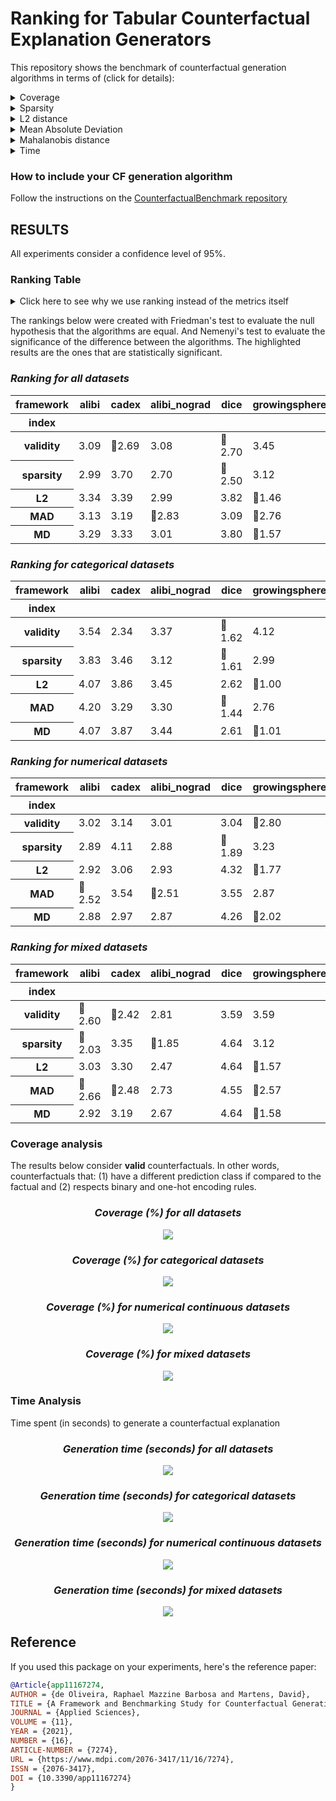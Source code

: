 # Ranking for Tabular Counterfactual Explanation Generators

This repository shows the benchmark of counterfactual generation algorithms in terms of (click for details):

<details>
  <summary>Coverage</summary>

    how many factuals are converted to counterfactuals?

</details>

<details>
  <summary>Sparsity</summary>

    how many features are unchanged?

</details>

<details>
  <summary>L2 distance</summary>

    how far are the counterfactuals from the factual data?

</details>

<details>
  <summary>Mean Absolute Deviation</summary>

    how different are the counterfactuals from the factual data considering feature variations?

</details>

<details>
  <summary>Mahalanobis distance</summary>

    how different are the counterfactuals from the factual data considering the data distribution?

</details>

<details>
  <summary>Time</summary>

    how long does it take to generate a counterfactual?

</details>

### How to include your CF generation algorithm
Follow the instructions on the [CounterfactualBenchmark repository](https://github.com/ADMAntwerp/CounterfactualBenchmark)

## RESULTS

All experiments consider a confidence level of 95%.

### Ranking Table
<details>
  <summary>Click here to see why we use ranking instead of the metrics itself</summary>

Most metrics cannot be directly compared as each algorithm has a different coverage. For example, if one algorithm 
only creates a single counterfactual and has a sparsity of 90%, we cannot say it is better than another algorithm 
that creates 1 000 counterfactuals and with sparsity of 88%. Therefore, the ranking consider these cases, giving a
better picture of the algorithms' performance.

</details>

The rankings below were created with Friedman's test to evaluate the null hypothesis that the algorithms are equal.
And Nemenyi's test to evaluate the significance of the difference between the algorithms.
The highlighted results are the ones that are statistically significant.

<div style="font-style: italic;" markdown="1">

### Ranking for all datasets

</div>


<table id="T_5f348">
  <thead>
    <tr>
      <th class="index_name level0" >framework</th>
      <th id="T_5f348_level0_col0" class="col_heading level0 col0" >alibi</th>
      <th id="T_5f348_level0_col1" class="col_heading level0 col1" >cadex</th>
      <th id="T_5f348_level0_col2" class="col_heading level0 col2" >alibi_nograd</th>
      <th id="T_5f348_level0_col3" class="col_heading level0 col3" >dice</th>
      <th id="T_5f348_level0_col4" class="col_heading level0 col4" >growingspheres</th>
      <th id="T_5f348_level0_col5" class="col_heading level0 col5" >N</th>
    </tr>
    <tr>
      <th class="index_name level0" >index</th>
      <th class="blank col0" >&nbsp;</th>
      <th class="blank col1" >&nbsp;</th>
      <th class="blank col2" >&nbsp;</th>
      <th class="blank col3" >&nbsp;</th>
      <th class="blank col4" >&nbsp;</th>
      <th class="blank col5" >&nbsp;</th>
    </tr>
  </thead>
  <tbody>
    <tr>
      <th id="T_5f348_level0_row0" class="row_heading level0 row0" >validity</th>
      <td id="T_5f348_row0_col0" class="data row0 col0" >3.09</td>
      <td id="T_5f348_row0_col1" class="data row0 col1" >🥇2.69</td>
      <td id="T_5f348_row0_col2" class="data row0 col2" >3.08</td>
      <td id="T_5f348_row0_col3" class="data row0 col3" >🥇2.70</td>
      <td id="T_5f348_row0_col4" class="data row0 col4" >3.45</td>
      <td id="T_5f348_row0_col5" class="data row0 col5" >3925</td>
    </tr>
    <tr>
      <th id="T_5f348_level0_row1" class="row_heading level0 row1" >sparsity</th>
      <td id="T_5f348_row1_col0" class="data row1 col0" >2.99</td>
      <td id="T_5f348_row1_col1" class="data row1 col1" >3.70</td>
      <td id="T_5f348_row1_col2" class="data row1 col2" >2.70</td>
      <td id="T_5f348_row1_col3" class="data row1 col3" >🥇2.50</td>
      <td id="T_5f348_row1_col4" class="data row1 col4" >3.12</td>
      <td id="T_5f348_row1_col5" class="data row1 col5" >3925</td>
    </tr>
    <tr>
      <th id="T_5f348_level0_row2" class="row_heading level0 row2" >L2</th>
      <td id="T_5f348_row2_col0" class="data row2 col0" >3.34</td>
      <td id="T_5f348_row2_col1" class="data row2 col1" >3.39</td>
      <td id="T_5f348_row2_col2" class="data row2 col2" >2.99</td>
      <td id="T_5f348_row2_col3" class="data row2 col3" >3.82</td>
      <td id="T_5f348_row2_col4" class="data row2 col4" >🥇1.46</td>
      <td id="T_5f348_row2_col5" class="data row2 col5" >3925</td>
    </tr>
    <tr>
      <th id="T_5f348_level0_row3" class="row_heading level0 row3" >MAD</th>
      <td id="T_5f348_row3_col0" class="data row3 col0" >3.13</td>
      <td id="T_5f348_row3_col1" class="data row3 col1" >3.19</td>
      <td id="T_5f348_row3_col2" class="data row3 col2" >🥇2.83</td>
      <td id="T_5f348_row3_col3" class="data row3 col3" >3.09</td>
      <td id="T_5f348_row3_col4" class="data row3 col4" >🥇2.76</td>
      <td id="T_5f348_row3_col5" class="data row3 col5" >3925</td>
    </tr>
    <tr>
      <th id="T_5f348_level0_row4" class="row_heading level0 row4" >MD</th>
      <td id="T_5f348_row4_col0" class="data row4 col0" >3.29</td>
      <td id="T_5f348_row4_col1" class="data row4 col1" >3.33</td>
      <td id="T_5f348_row4_col2" class="data row4 col2" >3.01</td>
      <td id="T_5f348_row4_col3" class="data row4 col3" >3.80</td>
      <td id="T_5f348_row4_col4" class="data row4 col4" >🥇1.57</td>
      <td id="T_5f348_row4_col5" class="data row4 col5" >3925</td>
    </tr>
  </tbody>
</table>


<div style="font-style: italic;" markdown="1">

### Ranking for categorical datasets

</div>


<table id="T_2a264">
  <thead>
    <tr>
      <th class="index_name level0" >framework</th>
      <th id="T_2a264_level0_col0" class="col_heading level0 col0" >alibi</th>
      <th id="T_2a264_level0_col1" class="col_heading level0 col1" >cadex</th>
      <th id="T_2a264_level0_col2" class="col_heading level0 col2" >alibi_nograd</th>
      <th id="T_2a264_level0_col3" class="col_heading level0 col3" >dice</th>
      <th id="T_2a264_level0_col4" class="col_heading level0 col4" >growingspheres</th>
      <th id="T_2a264_level0_col5" class="col_heading level0 col5" >N</th>
    </tr>
    <tr>
      <th class="index_name level0" >index</th>
      <th class="blank col0" >&nbsp;</th>
      <th class="blank col1" >&nbsp;</th>
      <th class="blank col2" >&nbsp;</th>
      <th class="blank col3" >&nbsp;</th>
      <th class="blank col4" >&nbsp;</th>
      <th class="blank col5" >&nbsp;</th>
    </tr>
  </thead>
  <tbody>
    <tr>
      <th id="T_2a264_level0_row0" class="row_heading level0 row0" >validity</th>
      <td id="T_2a264_row0_col0" class="data row0 col0" >3.54</td>
      <td id="T_2a264_row0_col1" class="data row0 col1" >2.34</td>
      <td id="T_2a264_row0_col2" class="data row0 col2" >3.37</td>
      <td id="T_2a264_row0_col3" class="data row0 col3" >🥇1.62</td>
      <td id="T_2a264_row0_col4" class="data row0 col4" >4.12</td>
      <td id="T_2a264_row0_col5" class="data row0 col5" >1327</td>
    </tr>
    <tr>
      <th id="T_2a264_level0_row1" class="row_heading level0 row1" >sparsity</th>
      <td id="T_2a264_row1_col0" class="data row1 col0" >3.83</td>
      <td id="T_2a264_row1_col1" class="data row1 col1" >3.46</td>
      <td id="T_2a264_row1_col2" class="data row1 col2" >3.12</td>
      <td id="T_2a264_row1_col3" class="data row1 col3" >🥇1.61</td>
      <td id="T_2a264_row1_col4" class="data row1 col4" >2.99</td>
      <td id="T_2a264_row1_col5" class="data row1 col5" >1327</td>
    </tr>
    <tr>
      <th id="T_2a264_level0_row2" class="row_heading level0 row2" >L2</th>
      <td id="T_2a264_row2_col0" class="data row2 col0" >4.07</td>
      <td id="T_2a264_row2_col1" class="data row2 col1" >3.86</td>
      <td id="T_2a264_row2_col2" class="data row2 col2" >3.45</td>
      <td id="T_2a264_row2_col3" class="data row2 col3" >2.62</td>
      <td id="T_2a264_row2_col4" class="data row2 col4" >🥇1.00</td>
      <td id="T_2a264_row2_col5" class="data row2 col5" >1327</td>
    </tr>
    <tr>
      <th id="T_2a264_level0_row3" class="row_heading level0 row3" >MAD</th>
      <td id="T_2a264_row3_col0" class="data row3 col0" >4.20</td>
      <td id="T_2a264_row3_col1" class="data row3 col1" >3.29</td>
      <td id="T_2a264_row3_col2" class="data row3 col2" >3.30</td>
      <td id="T_2a264_row3_col3" class="data row3 col3" >🥇1.44</td>
      <td id="T_2a264_row3_col4" class="data row3 col4" >2.76</td>
      <td id="T_2a264_row3_col5" class="data row3 col5" >1327</td>
    </tr>
    <tr>
      <th id="T_2a264_level0_row4" class="row_heading level0 row4" >MD</th>
      <td id="T_2a264_row4_col0" class="data row4 col0" >4.07</td>
      <td id="T_2a264_row4_col1" class="data row4 col1" >3.87</td>
      <td id="T_2a264_row4_col2" class="data row4 col2" >3.44</td>
      <td id="T_2a264_row4_col3" class="data row4 col3" >2.61</td>
      <td id="T_2a264_row4_col4" class="data row4 col4" >🥇1.01</td>
      <td id="T_2a264_row4_col5" class="data row4 col5" >1327</td>
    </tr>
  </tbody>
</table>


<div style="font-style: italic;" markdown="1">

### Ranking for numerical datasets

</div>


<table id="T_d6766">
  <thead>
    <tr>
      <th class="index_name level0" >framework</th>
      <th id="T_d6766_level0_col0" class="col_heading level0 col0" >alibi</th>
      <th id="T_d6766_level0_col1" class="col_heading level0 col1" >cadex</th>
      <th id="T_d6766_level0_col2" class="col_heading level0 col2" >alibi_nograd</th>
      <th id="T_d6766_level0_col3" class="col_heading level0 col3" >dice</th>
      <th id="T_d6766_level0_col4" class="col_heading level0 col4" >growingspheres</th>
      <th id="T_d6766_level0_col5" class="col_heading level0 col5" >N</th>
    </tr>
    <tr>
      <th class="index_name level0" >index</th>
      <th class="blank col0" >&nbsp;</th>
      <th class="blank col1" >&nbsp;</th>
      <th class="blank col2" >&nbsp;</th>
      <th class="blank col3" >&nbsp;</th>
      <th class="blank col4" >&nbsp;</th>
      <th class="blank col5" >&nbsp;</th>
    </tr>
  </thead>
  <tbody>
    <tr>
      <th id="T_d6766_level0_row0" class="row_heading level0 row0" >validity</th>
      <td id="T_d6766_row0_col0" class="data row0 col0" >3.02</td>
      <td id="T_d6766_row0_col1" class="data row0 col1" >3.14</td>
      <td id="T_d6766_row0_col2" class="data row0 col2" >3.01</td>
      <td id="T_d6766_row0_col3" class="data row0 col3" >3.04</td>
      <td id="T_d6766_row0_col4" class="data row0 col4" >🥇2.80</td>
      <td id="T_d6766_row0_col5" class="data row0 col5" >1598</td>
    </tr>
    <tr>
      <th id="T_d6766_level0_row1" class="row_heading level0 row1" >sparsity</th>
      <td id="T_d6766_row1_col0" class="data row1 col0" >2.89</td>
      <td id="T_d6766_row1_col1" class="data row1 col1" >4.11</td>
      <td id="T_d6766_row1_col2" class="data row1 col2" >2.88</td>
      <td id="T_d6766_row1_col3" class="data row1 col3" >🥇1.89</td>
      <td id="T_d6766_row1_col4" class="data row1 col4" >3.23</td>
      <td id="T_d6766_row1_col5" class="data row1 col5" >1598</td>
    </tr>
    <tr>
      <th id="T_d6766_level0_row2" class="row_heading level0 row2" >L2</th>
      <td id="T_d6766_row2_col0" class="data row2 col0" >2.92</td>
      <td id="T_d6766_row2_col1" class="data row2 col1" >3.06</td>
      <td id="T_d6766_row2_col2" class="data row2 col2" >2.93</td>
      <td id="T_d6766_row2_col3" class="data row2 col3" >4.32</td>
      <td id="T_d6766_row2_col4" class="data row2 col4" >🥇1.77</td>
      <td id="T_d6766_row2_col5" class="data row2 col5" >1598</td>
    </tr>
    <tr>
      <th id="T_d6766_level0_row3" class="row_heading level0 row3" >MAD</th>
      <td id="T_d6766_row3_col0" class="data row3 col0" >🥇2.52</td>
      <td id="T_d6766_row3_col1" class="data row3 col1" >3.54</td>
      <td id="T_d6766_row3_col2" class="data row3 col2" >🥇2.51</td>
      <td id="T_d6766_row3_col3" class="data row3 col3" >3.55</td>
      <td id="T_d6766_row3_col4" class="data row3 col4" >2.87</td>
      <td id="T_d6766_row3_col5" class="data row3 col5" >1598</td>
    </tr>
    <tr>
      <th id="T_d6766_level0_row4" class="row_heading level0 row4" >MD</th>
      <td id="T_d6766_row4_col0" class="data row4 col0" >2.88</td>
      <td id="T_d6766_row4_col1" class="data row4 col1" >2.97</td>
      <td id="T_d6766_row4_col2" class="data row4 col2" >2.87</td>
      <td id="T_d6766_row4_col3" class="data row4 col3" >4.26</td>
      <td id="T_d6766_row4_col4" class="data row4 col4" >🥇2.02</td>
      <td id="T_d6766_row4_col5" class="data row4 col5" >1598</td>
    </tr>
  </tbody>
</table>


<div style="font-style: italic;" markdown="1">

### Ranking for mixed datasets

</div>


<table id="T_c8656">
  <thead>
    <tr>
      <th class="index_name level0" >framework</th>
      <th id="T_c8656_level0_col0" class="col_heading level0 col0" >alibi</th>
      <th id="T_c8656_level0_col1" class="col_heading level0 col1" >cadex</th>
      <th id="T_c8656_level0_col2" class="col_heading level0 col2" >alibi_nograd</th>
      <th id="T_c8656_level0_col3" class="col_heading level0 col3" >dice</th>
      <th id="T_c8656_level0_col4" class="col_heading level0 col4" >growingspheres</th>
      <th id="T_c8656_level0_col5" class="col_heading level0 col5" >N</th>
    </tr>
    <tr>
      <th class="index_name level0" >index</th>
      <th class="blank col0" >&nbsp;</th>
      <th class="blank col1" >&nbsp;</th>
      <th class="blank col2" >&nbsp;</th>
      <th class="blank col3" >&nbsp;</th>
      <th class="blank col4" >&nbsp;</th>
      <th class="blank col5" >&nbsp;</th>
    </tr>
  </thead>
  <tbody>
    <tr>
      <th id="T_c8656_level0_row0" class="row_heading level0 row0" >validity</th>
      <td id="T_c8656_row0_col0" class="data row0 col0" >🥇2.60</td>
      <td id="T_c8656_row0_col1" class="data row0 col1" >🥇2.42</td>
      <td id="T_c8656_row0_col2" class="data row0 col2" >2.81</td>
      <td id="T_c8656_row0_col3" class="data row0 col3" >3.59</td>
      <td id="T_c8656_row0_col4" class="data row0 col4" >3.59</td>
      <td id="T_c8656_row0_col5" class="data row0 col5" >1000</td>
    </tr>
    <tr>
      <th id="T_c8656_level0_row1" class="row_heading level0 row1" >sparsity</th>
      <td id="T_c8656_row1_col0" class="data row1 col0" >🥇2.03</td>
      <td id="T_c8656_row1_col1" class="data row1 col1" >3.35</td>
      <td id="T_c8656_row1_col2" class="data row1 col2" >🥇1.85</td>
      <td id="T_c8656_row1_col3" class="data row1 col3" >4.64</td>
      <td id="T_c8656_row1_col4" class="data row1 col4" >3.12</td>
      <td id="T_c8656_row1_col5" class="data row1 col5" >1000</td>
    </tr>
    <tr>
      <th id="T_c8656_level0_row2" class="row_heading level0 row2" >L2</th>
      <td id="T_c8656_row2_col0" class="data row2 col0" >3.03</td>
      <td id="T_c8656_row2_col1" class="data row2 col1" >3.30</td>
      <td id="T_c8656_row2_col2" class="data row2 col2" >2.47</td>
      <td id="T_c8656_row2_col3" class="data row2 col3" >4.64</td>
      <td id="T_c8656_row2_col4" class="data row2 col4" >🥇1.57</td>
      <td id="T_c8656_row2_col5" class="data row2 col5" >1000</td>
    </tr>
    <tr>
      <th id="T_c8656_level0_row3" class="row_heading level0 row3" >MAD</th>
      <td id="T_c8656_row3_col0" class="data row3 col0" >🥇2.66</td>
      <td id="T_c8656_row3_col1" class="data row3 col1" >🥇2.48</td>
      <td id="T_c8656_row3_col2" class="data row3 col2" >2.73</td>
      <td id="T_c8656_row3_col3" class="data row3 col3" >4.55</td>
      <td id="T_c8656_row3_col4" class="data row3 col4" >🥇2.57</td>
      <td id="T_c8656_row3_col5" class="data row3 col5" >1000</td>
    </tr>
    <tr>
      <th id="T_c8656_level0_row4" class="row_heading level0 row4" >MD</th>
      <td id="T_c8656_row4_col0" class="data row4 col0" >2.92</td>
      <td id="T_c8656_row4_col1" class="data row4 col1" >3.19</td>
      <td id="T_c8656_row4_col2" class="data row4 col2" >2.67</td>
      <td id="T_c8656_row4_col3" class="data row4 col3" >4.64</td>
      <td id="T_c8656_row4_col4" class="data row4 col4" >🥇1.58</td>
      <td id="T_c8656_row4_col5" class="data row4 col5" >1000</td>
    </tr>
  </tbody>
</table>



### Coverage analysis

The results below consider **valid** counterfactuals. In other words, counterfactuals that: (1) have a different prediction class if compared to the factual and (2) respects binary and one-hot encoding rules.

<div style="font-style: italic; text-align: center;" markdown="1">

### Coverage (%) for all datasets

</div>

<p align="center">
<img src="./charts/validity_chart_all.png">
</p>

<div style="font-style: italic; text-align: center;" markdown="1">

### Coverage (%) for categorical datasets

</div>

<p align="center">
<img src="./charts/validity_chart_cat.png">
</p>

<div style="font-style: italic; text-align: center;" markdown="1">

### Coverage (%) for numerical continuous datasets

</div>

<p align="center">
<img src="./charts/validity_chart_num.png">
</p>

<div style="font-style: italic; text-align: center;" markdown="1">

### Coverage (%) for mixed datasets

</div>

<p align="center">
<img src="./charts/validity_chart_mix.png">
</p>

### Time Analysis
Time spent (in seconds) to generate a counterfactual explanation

<div style="font-style: italic; text-align: center;" markdown="1">

### Generation time (seconds) for all datasets

</div>

<p align="center">
<img src="./charts/cf_generation_time_chart_all.png">
</p>

<div style="font-style: italic; text-align: center;" markdown="1">

### Generation time (seconds) for categorical datasets

</div>

<p align="center">
<img src="./charts/cf_generation_time_chart_cat.png">
</p>

<div style="font-style: italic; text-align: center;" markdown="1">

### Generation time (seconds) for numerical continuous datasets

</div>

<p align="center">
<img src="./charts/cf_generation_time_chart_num.png">
</p>

<div style="font-style: italic; text-align: center;" markdown="1">

### Generation time (seconds) for mixed datasets

</div>

<p align="center">
<img src="./charts/cf_generation_time_chart_mix.png">
</p>



## Reference
If you used this package on your experiments, here's the reference paper:
```bibtex
@Article{app11167274,
AUTHOR = {de Oliveira, Raphael Mazzine Barbosa and Martens, David},
TITLE = {A Framework and Benchmarking Study for Counterfactual Generating Methods on Tabular Data},
JOURNAL = {Applied Sciences},
VOLUME = {11},
YEAR = {2021},
NUMBER = {16},
ARTICLE-NUMBER = {7274},
URL = {https://www.mdpi.com/2076-3417/11/16/7274},
ISSN = {2076-3417},
DOI = {10.3390/app11167274}
}
```
